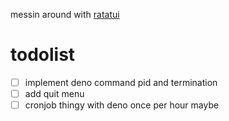 messin around with [ratatui](http://ratatui.rs)

# todolist
- [ ] implement deno command pid and termination
- [ ] add quit menu
- [ ] cronjob thingy with deno once per hour maybe
